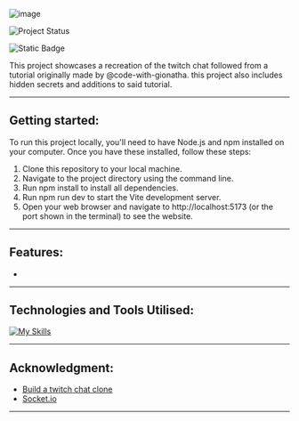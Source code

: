 ![image](https://github.com/user-attachments/assets/fc0a4e5c-da04-44a0-a67b-0d624ff085ef)

![Project Status](https://img.shields.io/badge/status-paused-grey)

![Static Badge](https://img.shields.io/badge/made_with-React_+_Vite-blue)

This project showcases a recreation of the twitch chat followed from a tutorial 
originally made by @code-with-gionatha. this project also includes hidden secrets and additions to said tutorial.

----
## Getting started:

To run this project locally, you'll need to have Node.js and npm installed on your computer. Once you have these installed, follow these steps:

1. Clone this repository to your local machine.
2. Navigate to the project directory using the command line.
3. Run npm install to install all dependencies.
4. Run npm run dev to start the Vite development server.
5. Open your web browser and navigate to http://localhost:5173 (or the port shown in the terminal) to see the website.

-----

## Features:
- 

---
## Technologies and Tools Utilised:

[![My Skills](https://skillicons.dev/icons?i=react,vite,ts,js,css,vscode,tailwind&perline=1)](https://skillicons.dev)

-----
## Acknowledgment:
- [Build a twitch chat clone](https://www.youtube.com/watch?v=U2XnoKzxmeY)
- [Socket.io](https://socket.io/)


---
